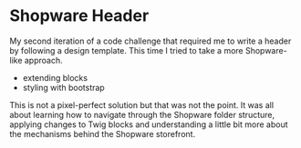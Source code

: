 # Shopware Header

My second iteration of a code challenge that required me to write a header by following a design template.
This time I tried to take a more Shopware-like approach.

- extending blocks
- styling with bootstrap

This is not a pixel-perfect solution but that was not the point. It was all about learning how
to navigate through the Shopware folder structure, applying changes to Twig blocks and understanding a little bit more about the mechanisms behind the Shopware storefront.
